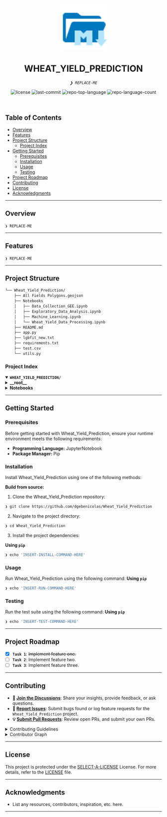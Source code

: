 <p align="center">
    <img src="https://raw.githubusercontent.com/PKief/vscode-material-icon-theme/ec559a9f6bfd399b82bb44393651661b08aaf7ba/icons/folder-markdown-open.svg" align="center" width="30%">
</p>
<p align="center"><h1 align="center">WHEAT_YIELD_PREDICTION</h1></p>
<p align="center">
	<em><code>❯ REPLACE-ME</code></em>
</p>
<p align="center">
	<img src="https://img.shields.io/github/license/dgebenicolas/Wheat_Yield_Prediction?style=default&logo=opensourceinitiative&logoColor=white&color=0080ff" alt="license">
	<img src="https://img.shields.io/github/last-commit/dgebenicolas/Wheat_Yield_Prediction?style=default&logo=git&logoColor=white&color=0080ff" alt="last-commit">
	<img src="https://img.shields.io/github/languages/top/dgebenicolas/Wheat_Yield_Prediction?style=default&color=0080ff" alt="repo-top-language">
	<img src="https://img.shields.io/github/languages/count/dgebenicolas/Wheat_Yield_Prediction?style=default&color=0080ff" alt="repo-language-count">
</p>
<p align="center"><!-- default option, no dependency badges. -->
</p>
<p align="center">
	<!-- default option, no dependency badges. -->
</p>
<br>

##  Table of Contents

- [ Overview](#-overview)
- [ Features](#-features)
- [ Project Structure](#-project-structure)
  - [ Project Index](#-project-index)
- [ Getting Started](#-getting-started)
  - [ Prerequisites](#-prerequisites)
  - [ Installation](#-installation)
  - [ Usage](#-usage)
  - [ Testing](#-testing)
- [ Project Roadmap](#-project-roadmap)
- [ Contributing](#-contributing)
- [ License](#-license)
- [ Acknowledgments](#-acknowledgments)

---

##  Overview

<code>❯ REPLACE-ME</code>

---

##  Features

<code>❯ REPLACE-ME</code>

---

##  Project Structure

```sh
└── Wheat_Yield_Prediction/
    ├── All Fields Polygons.geojson
    ├── Notebooks
    │   ├── Data_Collection_GEE.ipynb
    │   ├── Exploratory_Data_Analysis.ipynb
    │   ├── Machine_Learning.ipynb
    │   └── Wheat_Yield_Data_Processing.ipynb
    ├── README.md
    ├── app.py
    ├── lgbfit_new.txt
    ├── requirements.txt
    ├── test.csv
    └── utils.py
```


###  Project Index
<details open>
	<summary><b><code>WHEAT_YIELD_PREDICTION/</code></b></summary>
	<details> <!-- __root__ Submodule -->
		<summary><b>__root__</b></summary>
		<blockquote>
			<table>
			<tr>
				<td><b><a href='https://github.com/dgebenicolas/Wheat_Yield_Prediction/blob/master/utils.py'>utils.py</a></b></td>
				<td><code>❯ REPLACE-ME</code></td>
			</tr>
			<tr>
				<td><b><a href='https://github.com/dgebenicolas/Wheat_Yield_Prediction/blob/master/app.py'>app.py</a></b></td>
				<td><code>❯ REPLACE-ME</code></td>
			</tr>
			<tr>
				<td><b><a href='https://github.com/dgebenicolas/Wheat_Yield_Prediction/blob/master/lgbfit_new.txt'>lgbfit_new.txt</a></b></td>
				<td><code>❯ REPLACE-ME</code></td>
			</tr>
			<tr>
				<td><b><a href='https://github.com/dgebenicolas/Wheat_Yield_Prediction/blob/master/requirements.txt'>requirements.txt</a></b></td>
				<td><code>❯ REPLACE-ME</code></td>
			</tr>
			<tr>
				<td><b><a href='https://github.com/dgebenicolas/Wheat_Yield_Prediction/blob/master/All Fields Polygons.geojson'>All Fields Polygons.geojson</a></b></td>
				<td><code>❯ REPLACE-ME</code></td>
			</tr>
			</table>
		</blockquote>
	</details>
	<details> <!-- Notebooks Submodule -->
		<summary><b>Notebooks</b></summary>
		<blockquote>
			<table>
			<tr>
				<td><b><a href='https://github.com/dgebenicolas/Wheat_Yield_Prediction/blob/master/Notebooks/Data_Collection_GEE.ipynb'>Data_Collection_GEE.ipynb</a></b></td>
				<td><code>❯ REPLACE-ME</code></td>
			</tr>
			<tr>
				<td><b><a href='https://github.com/dgebenicolas/Wheat_Yield_Prediction/blob/master/Notebooks/Wheat_Yield_Data_Processing.ipynb'>Wheat_Yield_Data_Processing.ipynb</a></b></td>
				<td><code>❯ REPLACE-ME</code></td>
			</tr>
			<tr>
				<td><b><a href='https://github.com/dgebenicolas/Wheat_Yield_Prediction/blob/master/Notebooks/Exploratory_Data_Analysis.ipynb'>Exploratory_Data_Analysis.ipynb</a></b></td>
				<td><code>❯ REPLACE-ME</code></td>
			</tr>
			<tr>
				<td><b><a href='https://github.com/dgebenicolas/Wheat_Yield_Prediction/blob/master/Notebooks/Machine_Learning.ipynb'>Machine_Learning.ipynb</a></b></td>
				<td><code>❯ REPLACE-ME</code></td>
			</tr>
			</table>
		</blockquote>
	</details>
</details>

---
##  Getting Started

###  Prerequisites

Before getting started with Wheat_Yield_Prediction, ensure your runtime environment meets the following requirements:

- **Programming Language:** JupyterNotebook
- **Package Manager:** Pip


###  Installation

Install Wheat_Yield_Prediction using one of the following methods:

**Build from source:**

1. Clone the Wheat_Yield_Prediction repository:
```sh
❯ git clone https://github.com/dgebenicolas/Wheat_Yield_Prediction
```

2. Navigate to the project directory:
```sh
❯ cd Wheat_Yield_Prediction
```

3. Install the project dependencies:


**Using `pip`** &nbsp; [<img align="center" src="" />]()

```sh
❯ echo 'INSERT-INSTALL-COMMAND-HERE'
```




###  Usage
Run Wheat_Yield_Prediction using the following command:
**Using `pip`** &nbsp; [<img align="center" src="" />]()

```sh
❯ echo 'INSERT-RUN-COMMAND-HERE'
```


###  Testing
Run the test suite using the following command:
**Using `pip`** &nbsp; [<img align="center" src="" />]()

```sh
❯ echo 'INSERT-TEST-COMMAND-HERE'
```


---
##  Project Roadmap

- [X] **`Task 1`**: <strike>Implement feature one.</strike>
- [ ] **`Task 2`**: Implement feature two.
- [ ] **`Task 3`**: Implement feature three.

---

##  Contributing

- **💬 [Join the Discussions](https://github.com/dgebenicolas/Wheat_Yield_Prediction/discussions)**: Share your insights, provide feedback, or ask questions.
- **🐛 [Report Issues](https://github.com/dgebenicolas/Wheat_Yield_Prediction/issues)**: Submit bugs found or log feature requests for the `Wheat_Yield_Prediction` project.
- **💡 [Submit Pull Requests](https://github.com/dgebenicolas/Wheat_Yield_Prediction/blob/main/CONTRIBUTING.md)**: Review open PRs, and submit your own PRs.

<details closed>
<summary>Contributing Guidelines</summary>

1. **Fork the Repository**: Start by forking the project repository to your github account.
2. **Clone Locally**: Clone the forked repository to your local machine using a git client.
   ```sh
   git clone https://github.com/dgebenicolas/Wheat_Yield_Prediction
   ```
3. **Create a New Branch**: Always work on a new branch, giving it a descriptive name.
   ```sh
   git checkout -b new-feature-x
   ```
4. **Make Your Changes**: Develop and test your changes locally.
5. **Commit Your Changes**: Commit with a clear message describing your updates.
   ```sh
   git commit -m 'Implemented new feature x.'
   ```
6. **Push to github**: Push the changes to your forked repository.
   ```sh
   git push origin new-feature-x
   ```
7. **Submit a Pull Request**: Create a PR against the original project repository. Clearly describe the changes and their motivations.
8. **Review**: Once your PR is reviewed and approved, it will be merged into the main branch. Congratulations on your contribution!
</details>

<details closed>
<summary>Contributor Graph</summary>
<br>
<p align="left">
   <a href="https://github.com{/dgebenicolas/Wheat_Yield_Prediction/}graphs/contributors">
      <img src="https://contrib.rocks/image?repo=dgebenicolas/Wheat_Yield_Prediction">
   </a>
</p>
</details>

---

##  License

This project is protected under the [SELECT-A-LICENSE](https://choosealicense.com/licenses) License. For more details, refer to the [LICENSE](https://choosealicense.com/licenses/) file.

---

##  Acknowledgments

- List any resources, contributors, inspiration, etc. here.

---
